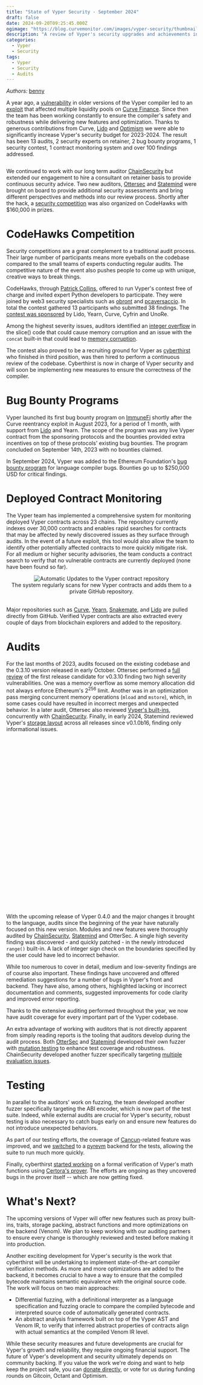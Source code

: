 ```yaml
---
title: "State of Vyper Security - September 2024"
draft: false
date: 2024-09-20T09:25:45.000Z
ogimage: "https://blog.curvemonitor.com/images/vyper-security/thumbnail.png"
description: "A review of Vyper's security upgrades and achievements in 2023-2024"
categories:
  - Vyper
  - Security
tags:
  - Vyper
  - Security
  - Audits
---
```


_Authors:_ [benny](https://warpcast.com/bennylada)


A year ago, a [vulnerability](https://hackmd.io/@vyperlang/HJUgNMhs2) in older versions of the Vyper compiler led to an [exploit](https://hackmd.io/@LlamaRisk/BJzSKHNjn) that affected multiple liquidity pools on [Curve Finance](https://www.curve.fi).
Since then the team has been working constantly to ensure the compiler's safety and robustness while delivering new features and optimization.
Thanks to generous contributions from Curve, [Lido](https://lido.fi/) and [Optimism](https://retrofunding.optimism.io/) we were able to significantly increase Vyper's security budget for 2023-2024. 
The result has been 13 audits, 2 security experts on retainer, 2 bug bounty programs, 1 security contest, 1 contract monitoring system and over 100 findings addressed.


<div id="chart" class="chart"></div>
<script src="https://d3js.org/d3.v7.min.js"></script>
<link rel="preconnect" href="https://fonts.googleapis.com">
<link rel="preconnect" href="https://fonts.gstatic.com" crossorigin>
<link href="https://fonts.googleapis.com/css2?family=JetBrains+Mono:ital,wght@0,100..800;1,100..800&family=SUSE:wght@100..800&display=swap" rel="stylesheet">
<script src="../../js/vyper-security/timeline.js"></script>

<style>
    :root {
        --background-color: None;
        --tooltip-background-color: white;
        --alt-background-color: #f0f0f0;
        --text-color: black;
        --bar-color: rgba(159, 76, 242, 0.9);
        --bar-color-light: rgba(159, 76, 242, 0.6);
    }

    html.dark {
        --background-color: None;
        --tooltip-background-color: #202020;
        --alt-background-color: rgba(50, 50, 50, 0.3);
        --text-color: #e0e0e0;
        --bar-color: rgba(159, 76, 242, 0.7);
        --bar-color-light: rgba(159, 76, 242, 0.4);
    }

    .chart, .tooltip {
        font-family: "JetBrains Mono", sans-serif;
        color: var(--text-color);
        background-color: var(--background-color);
        overflow-x: auto;
    }
    .chart { width: 100%; overflow-x: auto; }
    .bar:hover { fill: rgba(159, 76, 242, 0.5); }
    .axis-label { font-size: 14px; }
    .target-label { font-size: 13px; }
    .tooltip {
        position: absolute;
        background-color: var(--tooltip-background-color);
        border: 1px solid #ddd;
        border-radius: 5px;
        padding: 10px;
        font-size: 14px;
        opacity: 0;
        transition: opacity 0.3s;
        pointer-events: none;
        z-index: 10;
    }
    .tooltip.active {
        pointer-events: auto;
    }
    .tooltip-dot {
        display: inline-block;
        width: 10px;
        height: 10px;
        border-radius: 50%;
        margin-right: 5px;
    }
    .tooltip a {
        display: block;
        margin-top: 10px;
        color: #0066cc;
        text-decoration: none;
    }
    .tooltip a:hover {
        text-decoration: underline;
    }
</style>


We continued to work with our long term auditor [ChainSecurity](https://www.chainsecurity.com/) but extended our engagement to hire a consultant on retainer basis to provide continuous security advice.
Two new auditors, [Ottersec](https://osec.io/) and [Statemind](https://statemind.io/) were brought on board to provide additional security assessments and bring different perspectives and methods into our review process.
Shortly after the hack, a [security competition](https://codehawks.cyfrin.io/c/2023-09-vyper-compiler) was also organized on CodeHawks with $160,000 in prizes.

# CodeHawks Competition

Security competitions are a great complement to a traditional audit process. 
Their large number of participants means more eyeballs on the codebase compared to the small teams of experts conducting regular audits.
The competitive nature of the event also pushes people to come up with unique, creative ways to break things.

CodeHawks, through [Patrick Collins](https://x.com/patrickalphac?lang=en), offered to run Vyper's contest free of charge and invited expert Python developers to participate.
They were joined by web3 security specialists such as [obront](https://github.com/zobront) and [pcaversaccio](https://github.com/pcaversaccio). 
In total the contest gathered 13 participants who submitted 38 findings.
The [contest was sponsored](https://github.com/Cyfrin/2023-09-vyper-compiler) by Lido, Yearn, Curve, Cyfrin and UnoRe.

Among the highest severity issues, auditors identified an [integer overflow](https://github.com/vyperlang/audits/blob/master/audits/CodeHawks_Vyper_September_2023_competitive_audit.md#h-01-integer-overflow-in-slice) in the slice() code that could cause memory corruption and an issue with the `concat` built-in that could lead to [memory corruption](https://github.com/vyperlang/audits/blob/master/audits/CodeHawks_Vyper_September_2023_competitive_audit.md#h-02-concat-built-in-can-corrupt-memory).

The contest also proved to be a recruiting ground for Vyper as [cyberthirst](https://github.com/cyberthirst) who finished in third position, was then hired to perform a continuous review of the codebase.
Cyberthirst is now in charge of Vyper security and will soon be implementing new measures to ensure the correctness of the compiler.

# Bug Bounty Programs

Vyper launched its first bug bounty program on [ImmuneFi](https://immunefi.com) shortly after the Curve reentrancy exploit in August 2023, for a period of 1 month, with support from [Lido](https://x.com/LidoGrants/status/1699380474056233200) and Yearn.
The scope of the program was any live Vyper contract from the sponsoring protocols and the bounties provided extra incentives on top of these protocols' existing bug bounties.
The program concluded on September 14th, 2023 with no bounties claimed.

In September 2024, Vyper was added to the Ethereum Foundation's [bug bounty program](https://ethereum.org/en/bug-bounty/) for language compiler bugs.
Bounties go up to $250,000 USD for critical findings.

# Deployed Contract Monitoring

The Vyper team has implemented a comprehensive system for monitoring deployed Vyper contracts across 23 chains.
The repository currently indexes over 30,000 contracts and enables rapid searches for contracts that may be affected by newly discovered issues as they surface through audits.
In the event of a future exploit, this tool would also allow the team to identify other potentially affected contracts to more quickly mitigate risk.
For all medium or higher security advisories, the team conducts a contract search to verify that no vulnerable contracts are currently deployed (none have been found so far).

<div style="text-align: center;">
    <img src="../../images/vyper-security/snakepit.png#center" alt="Automatic Updates to the Vyper contract repository">
    <div style="font-size: 14px; italic;">The system regularly scans for new Vyper contracts and adds them to a private GitHub repository.</div>
    <br>
</div>


Major repositories such as [Curve](https://github.com/curvefi), [Yearn](https://github.com/yearn), [Snakemate](https://github.com/pcaversaccio/snekmate), and [Lido](https://github.com/lidofinance) are pulled directly from GitHub.
Verified Vyper contracts are also extracted every couple of days from blockchain explorers and added to the repository.


# Audits

For the last months of 2023, audits focused on the existing codebase and the 0.3.10 version released in early October. 
Ottersec performed a [full review](https://github.com/vyperlang/audits/blob/master/audits/OtterSec_Vyper_September_2023_audit.pdf) of the first release candidate for v0.3.10 finding two high severity vulnerabilities.
One was a memory overflow as some memory allocation did not always enforce Ethereum's $2^{256}$ limit. 
Another was in an optimization pass merging concurrent memory operations (`mload` and `mstore`), which, in some cases could have resulted in incorrect merges and unexpected behavior. 
In a later audit, Ottersec also reviewed [Vyper's built-ins](https://github.com/vyperlang/audits/blob/master/audits/OtterSec_Vyper_November_2023_audit.pdf), concurrently with [ChainSecurity](https://github.com/vyperlang/audits/blob/master/audits/ChainSecurity_Vyper_December_2023_limited_review.pdf).
Finally, in early 2024, Statemind reviewed Vyper's [storage layout](https://github.com/vyperlang/audits/blob/master/audits/Statemind_Vyper_January_2024_audit.pdf) across all releases since v0.1.0b16, finding only informational issues.

<script src="../../js/vyper-security/severity-chart.js"></script>
<style>
.severity-chart {
    width: 100%;
    height: 450px;
    font-family: "JetBrains Mono", sans-serif;
}

.severity-chart text {
    fill: var(--text-color);
}

.severity-chart .domain,
.severity-chart .tick line {
    stroke: var(--text-color);
}
</style>

<div id="severity-chart" class="severity-chart"></div>

With the upcoming release of Vyper 0.4.0 and the major changes it brought to the language, audits since the beginning of the year have naturally focused on this new version.
Modules and new features were thoroughly audited by [ChainSecurity](https://github.com/vyperlang/audits/blob/master/audits/ChainSecurity_Vyper_February_2024_limited_review.pdf), [Statemind](https://github.com/vyperlang/audits/blob/master/audits/Statemind_Vyper_June_2024_audit.pdf) and OtterSec.
A single high severity finding was discovered - and quickly patched - in the newly introduced `range()` built-in. 
A lack of integer sign check on the boundaries specified by the user could have led to incorrect behavior. 

While too numerous to cover in detail, medium and low-severity findings are of course also important.
These findings have uncovered and offered remediation suggestions for a number of bugs in Vyper's front and backend. 
They have also, among others, highlighted lacking or incorrect documentation and comments, suggested improvements for code clarity and improved error reporting.

Thanks to the extensive auditing performed throughout the year, we now have audit coverage for every important part of the Vyper codebase.

An extra advantage of working with auditors that is not directly apparent from simply reading reports is the tooling that auditors develop during the audit process.
Both [OtterSec](https://github.com/otter-sec/vyper-fuzz/tree/main) and [Statemind](https://github.com/statemindio/vyper_fuzzer_backend) developed their own fuzzer with [mutation testing](https://en.wikipedia.org/wiki/Mutation_testing) to enhance test coverage and robustness. 
ChainSecurity developed another fuzzer specifically targeting [multiple evaluation issues](https://github.com/vyperlang/vyper/security/advisories/GHSA-5jrj-52x8-m64h).


# Testing

In parallel to the auditors' work on fuzzing, the team developed another fuzzer specifically targeting the ABI encoder, which is now part of the test suite.
Indeed, while external audits are crucial for Vyper's security, robust testing is also necessary to catch bugs early on and ensure new features do not introduce unexpected behaviors.

As part of our testing efforts, the coverage of [Cancun](https://www.coinbase.com/learn/tips-and-tutorials/what-is-the-ethereum-cancun-upgrade)-related feature was improved, and we [switched](https://github.com/vyperlang/vyper/pull/3846) to a [pyrevm](https://github.com/paradigmxyz/pyrevm) backend for the tests, allowing the suite to run much more quickly.

Finally, cyberthirst [started working](https://github.com/cyberthirst/vyper-certora-safemath/tree/main) on a formal verification of Vyper's math functions using [Certora's prover](https://www.certora.com/prover).
The efforts are ongoing as they uncovered bugs in the prover itself -- which are now getting fixed.

# What's Next?

The upcoming versions of Vyper will offer new features such as proxy built-ins, traits, storage packing, abstract functions and more optimizations on the backend (Venom). 
We plan to keep working with our auditing partners to ensure every change is thoroughly reviewed and tested before making it into production.

Another exciting development for Vyper's security is the work that cyberthirst will be undertaking to implement state-of-the-art compiler verification methods.
As more and more optimizations are added to the backend, it becomes crucial to have a way to ensure that the compiled bytecode maintains semantic equivalence with the original source code.
The work will focus on two main approaches:

- Differential fuzzing, with a definitional interpreter as a language specification and fuzzing oracle to compare the compiled bytecode and interpreted source code of automatically generated contracts.
- An abstract analysis framework built on top of the Vyper AST and Venom IR, to verify that inferred abstract properties of contracts align with actual semantics at the compiled Venom IR level.

While these security measures and future developments are crucial for Vyper's growth and reliability, they require ongoing financial support. 
The future of Vyper's development and security ultimately depends on community backing. 
If you value the work we're doing and want to help keep the project safe, you can [donate directly](https://etherscan.io/address/0x70CCBE10F980d80b7eBaab7D2E3A73e87D67B775#code), or vote for us during funding rounds on Gitcoin, Octant and Optimism.
